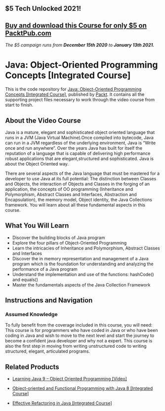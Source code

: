 ## $5 Tech Unlocked 2021!
[Buy and download this Course for only $5 on PacktPub.com](https://www.packtpub.com/product/java-object-oriented-programming-concepts-integrated-course/9781788296106)
-----
*The $5 campaign         runs from __December 15th 2020__ to __January 13th 2021.__*

# Java: Object-Oriented Programming Concepts [Integrated Course]
This is the code repository for [Java: Object-Oriented Programming Concepts [Integrated Course]](https://www.packtpub.com/application-development/java-object-oriented-programming-concepts-integrated-course?utm_source=github&utm_medium=repository&utm_campaign=9781788296106), published by [Packt](https://www.packtpub.com/?utm_source=github). It contains all the supporting project files necessary to work through the video course from start to finish.
## About the Video Course
Java is a mature, elegant and sophisticated object oriented language that runs in a JVM (Java Virtual Machine).Once compiled into bytecode, Java can run in a JVM regardless of the underlying environment, Java is “Write once and run anywhere”. Over the years Java has built for itself the reputation of a language that is capable of delivering high performance robust applications that are elegant,structured and sophisticated. Java is about the Object Oriented way.

There are several aspects of the Java language that must be mastered for a developer to use Java at its full potential: The distinction between Classes and Objects, the interaction of Objects and Classes in the forging of an application, the concepts of OO programming (Inheritance and Polymorphism, Abstract Classes and Interfaces, Abstraction and Encapsulation), the memory model, Object identity, the Java Collections framework. 
You will learn about all these fundamental aspects in this course.

<H2>What You Will Learn</H2>
<DIV class=book-info-will-learn-text>
<UL>
<LI>Discover the building blocks of Java program 
<LI>Explore the four pillars of Object-Oriented Programming 
<LI>Learn the intricacies of Inheritance and Polymorphism, Abstract Classes and Interfaces&nbsp; 
<LI>Discover the in memory<SPAN style="BACKGROUND-COLOR: transparent"> representation and management of a Java program which is the foundation for understanding and analyzing the performance of a Java program</SPAN> 
<LI>Understand the implementation and use of the functions: hashCode() and equals()&nbsp; 
<LI>Master the fundamentals aspects of the Java Collection Framework </LI></UL></DIV>

## Instructions and Navigation
### Assumed Knowledge
To fully benefit from the coverage included in this course, you will need:<br/>
This course is for programmers who have coded in Java or who have been coding in Java and wish to move to the next level and start the journey to become a confident java developer and why not a expert. This course is also the first step in moving from writing unstructured code to writing structured, elegant, articulated programs.

## Related Products
* [Learning Java 9 – Object Oriented Programming [Video]](https://www.packtpub.com/application-development/learning-java-9-–-object-oriented-programming-video?utm_source=github&utm_medium=repository&utm_campaign=9781788623933)

* [Object-oriented and Functional Programming with Java 8 [Integrated Course]](https://www.packtpub.com/application-development/object-oriented-and-functional-programming-java-8-integrated-course?utm_source=github&utm_medium=repository&utm_campaign=9781788294027)

* [Effective Refactoring in Java [Integrated Course]](https://www.packtpub.com/application-development/effective-refactoring-java-integrated-course?utm_source=github&utm_medium=repository&utm_campaign=9781788291927)

